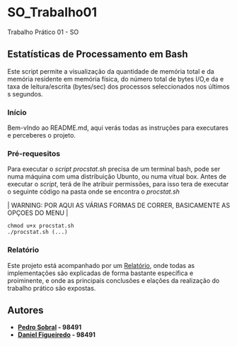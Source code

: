 # SO_Trabalho01
Trabalho Prático 01 - SO

## Estatísticas de Processamento em Bash
Este script permite a visualização da quantidade de memória total e da memória residente em memória física, do número total de bytes I/O,e da e taxa de leitura/escrita (bytes/sec) dos processos seleccionados nos últimos s segundos.

###  Início
Bem-vIndo ao README.md, aqui verás todas as instruções para executares e perceberes o projeto.

### Pré-requesitos 
Para executar o *script procstat.sh* precisa de um terminal bash, pode ser numa máquina com uma distribuição Ubunto, ou numa vitual box.
Antes de executar o *script*, terá de lhe atribuir permissões, para isso tera de executar o seguinte código na pasta onde se encontra o *procstat.sh*

| WARNING: POR AQUI AS VÁRIAS FORMAS DE CORRER, BASICAMENTE AS OPÇOES DO MENU |

```
chmod u+x procstat.sh
./procstat.sh (...)
```

### Relatório
Este projeto está acompanhado por um [Relatório](/Relatório), onde todas as implementações são explicadas de forma bastante específica e proiminente, e onde as principais conclusões e elações da realização do trabalho prático são expostas.

## Autores

 - **[Pedro Sobral](https://github.com/TheScorpoi) - 98491**
 - **[Daniel Figueiredo](https://github.com/daniff15) - 98491**

